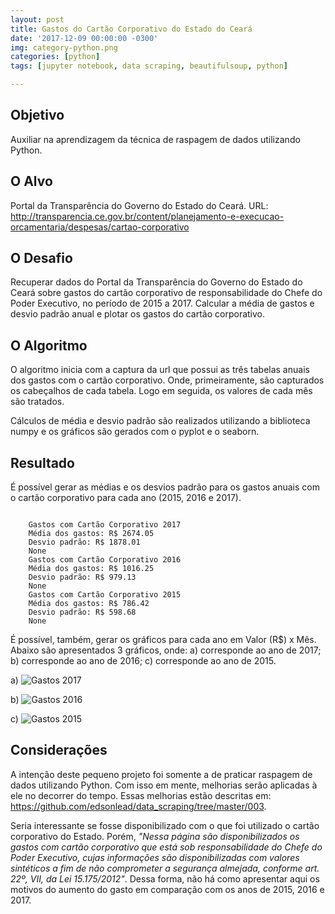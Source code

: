 ```yaml
---
layout: post
title: Gastos do Cartão Corporativo do Estado do Ceará
date: '2017-12-09 00:00:00 -0300'
img: category-python.png
categories: [python]
tags: [jupyter notebook, data scraping, beautifulsoup, python]

---
```


## Objetivo

Auxiliar na aprendizagem da técnica de raspagem de dados utilizando Python.

## O Alvo

Portal da Transparência do Governo do Estado do Ceará. URL: http://transparencia.ce.gov.br/content/planejamento-e-execucao-orcamentaria/despesas/cartao-corporativo

## O Desafio

Recuperar dados do Portal da Transparência do Governo do Estado do Ceará sobre gastos do cartão corporativo de responsabilidade do Chefe do Poder Executivo, no período de 2015 a 2017. Calcular a média de gastos e desvio padrão anual e plotar os gastos do cartão corporativo.

## O Algoritmo

O algoritmo inicia com a captura da url que possui as três tabelas anuais dos gastos com o cartão corporativo. Onde, primeiramente, são capturados os cabeçalhos de cada tabela. Logo em seguida, os valores de cada mês são tratados.

Cálculos de média e desvio padrão são realizados utilizando a biblioteca numpy e os gráficos são gerados com o pyplot e o seaborn.

## Resultado

É possível gerar as médias e os desvios padrão para os gastos anuais com o cartão corporativo para cada ano (2015, 2016 e 2017).

```

    Gastos com Cartão Corporativo 2017
    Média dos gastos: R$ 2674.05
    Desvio padrão: R$ 1878.01
    None
    Gastos com Cartão Corporativo 2016
    Média dos gastos: R$ 1016.25
    Desvio padrão: R$ 979.13
    None
    Gastos com Cartão Corporativo 2015
    Média dos gastos: R$ 786.42
    Desvio padrão: R$ 598.68
    None

```

É possível, também, gerar os gráficos para cada ano em Valor (R$) x Mês. Abaixo são apresentados 3 gráficos, onde: a) corresponde ao ano de 2017; b) corresponde ao ano de 2016; c) corresponde ao ano de 2015.

a) ![Gastos 2017]({{site.baseurl}}/assets/img/post007/figure_2017.png)

b) ![Gastos 2016]({{site.baseurl}}/assets/img/post007/figure_2016.png)

c) ![Gastos 2015]({{site.baseurl}}/assets/img/post007/figure_2015.png)

## Considerações

A intenção deste pequeno projeto foi somente a de praticar raspagem de dados utilizando Python. Com isso em mente, melhorias serão aplicadas à ele no decorrer do tempo. Essas melhorias estão descritas em: https://github.com/edsonlead/data_scraping/tree/master/003.

Seria interessante se fosse disponibilizado com o que foi utilizado o cartão corporativo do Estado. Porém, *"Nessa página são disponibilizados os gastos com cartão corporativo que está sob responsabilidade do Chefe do Poder Executivo, cujas informações são disponibilizadas com valores sintéticos a fim de não comprometer a segurança almejada, conforme art. 22º, VII, da Lei 15.175/2012"*. Dessa forma, não há como apresentar aqui os motivos do aumento do gasto em comparação com os anos de 2015, 2016 e 2017.
